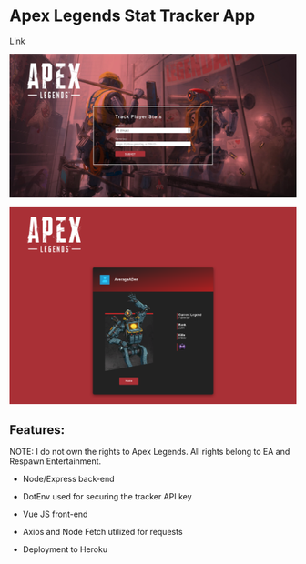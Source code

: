 # Apex Legends Stat Tracker App

[Link](https://apex-legends-stat-tracker-app.herokuapp.com/)

![Home View](./public/img/apex-home.jpg)

![Profile Card View](./public/img/apex-profile-card.png)

## Features:

NOTE: I do not own the rights to Apex Legends.  All rights belong to EA and Respawn Entertainment.

* Node/Express back-end 

* DotEnv used for securing the tracker API key

* Vue JS front-end

* Axios and Node Fetch utilized for requests

* Deployment to Heroku